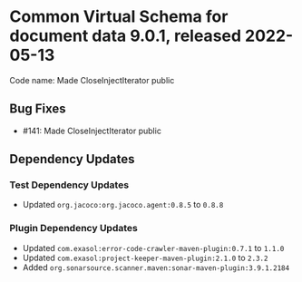 # Common Virtual Schema for document data 9.0.1, released 2022-05-13

Code name: Made CloseInjectIterator public

## Bug Fixes

* #141: Made CloseInjectIterator public

## Dependency Updates

### Test Dependency Updates

* Updated `org.jacoco:org.jacoco.agent:0.8.5` to `0.8.8`

### Plugin Dependency Updates

* Updated `com.exasol:error-code-crawler-maven-plugin:0.7.1` to `1.1.0`
* Updated `com.exasol:project-keeper-maven-plugin:2.1.0` to `2.3.2`
* Added `org.sonarsource.scanner.maven:sonar-maven-plugin:3.9.1.2184`